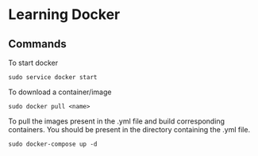 # Learning Docker

## Commands
To start docker
```
sudo service docker start
```
To download a container/image
```
sudo docker pull <name>
```
To pull the images present in the .yml file and build corresponding containers. You should be present in the directory containing the .yml file.
```
sudo docker-compose up -d
```
